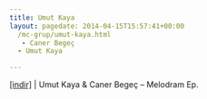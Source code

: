 ```yaml
---
title: Umut Kaya
layout: pagedate: 2014-04-15T15:57:41+00:00
  /mc-grup/umut-kaya.html
   - Caner Begeç
  - Umut Kaya

---
```

<a href="https://cloud.mail.ru/public/d1c2cdac4b6c/Caner%20Begec%20%26%20Umut%20Kaya%20-%20Melodram%20EP" target="_blank">[indir]</a> | Umut Kaya & Caner Begeç &#8211; Melodram Ep.